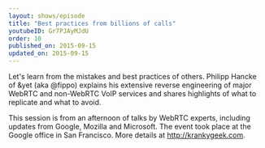 ```yaml
---
layout: shows/episode
title: "Best practices from billions of calls"
youtubeID: Gr7PJAyMJdU
order: 10
published_on: 2015-09-15
updated_on: 2015-09-15
---
```

Let's learn from the mistakes and best practices of others. Philipp Hancke of &yet (aka @fippo) explains his extensive reverse engineering of major WebRTC and non-WebRTC VoIP services and shares highlights of what to replicate and what to avoid.

This session is from an afternoon of talks by WebRTC experts, including updates from Google, Mozilla and Microsoft. The event took place at the Google office in San Francisco. More details at http://krankygeek.com.
